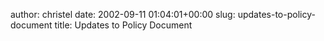 author: christel
date: 2002-09-11 01:04:01+00:00
slug: updates-to-policy-document
title: Updates to Policy Document
